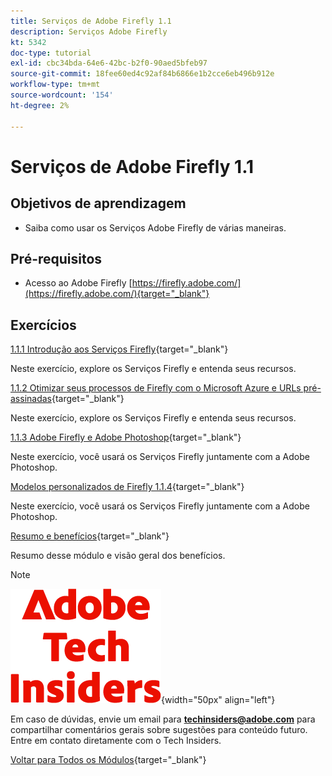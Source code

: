 ```yaml
---
title: Serviços de Adobe Firefly 1.1
description: Serviços Adobe Firefly
kt: 5342
doc-type: tutorial
exl-id: cbc34bda-64e6-42bc-b2f0-90aed5bfeb97
source-git-commit: 18fee60ed4c92af84b6866e1b2cce6eb496b912e
workflow-type: tm+mt
source-wordcount: '154'
ht-degree: 2%

---
```


# Serviços de Adobe Firefly 1.1

## Objetivos de aprendizagem

- Saiba como usar os Serviços Adobe Firefly de várias maneiras.

## Pré-requisitos

- Acesso ao Adobe Firefly [https://firefly.adobe.com/](https://firefly.adobe.com/){target="_blank"}

## Exercícios

[1.1.1 Introdução aos Serviços Firefly](./ex1.md){target="_blank"}

Neste exercício, explore os Serviços Firefly e entenda seus recursos.

[1.1.2 Otimizar seus processos de Firefly com o Microsoft Azure e URLs pré-assinadas](./ex2.md){target="_blank"}

Neste exercício, explore os Serviços Firefly e entenda seus recursos.

[1.1.3 Adobe Firefly e Adobe Photoshop](./ex3.md){target="_blank"}

Neste exercício, você usará os Serviços Firefly juntamente com a Adobe Photoshop.

[Modelos personalizados de Firefly 1.1.4](./ex4.md){target="_blank"}

Neste exercício, você usará os Serviços Firefly juntamente com a Adobe Photoshop.

[Resumo e benefícios](./summary.md){target="_blank"}

Resumo desse módulo e visão geral dos benefícios.

>[!NOTE]
>
>![Informantes técnicos](./../../../assets/images/techinsiders.png){width="50px" align="left"}
>
>Em caso de dúvidas, envie um email para **techinsiders@adobe.com** para compartilhar comentários gerais sobre sugestões para conteúdo futuro. Entre em contato diretamente com o Tech Insiders.

[Voltar para Todos os Módulos](../../../overview.md){target="_blank"}
